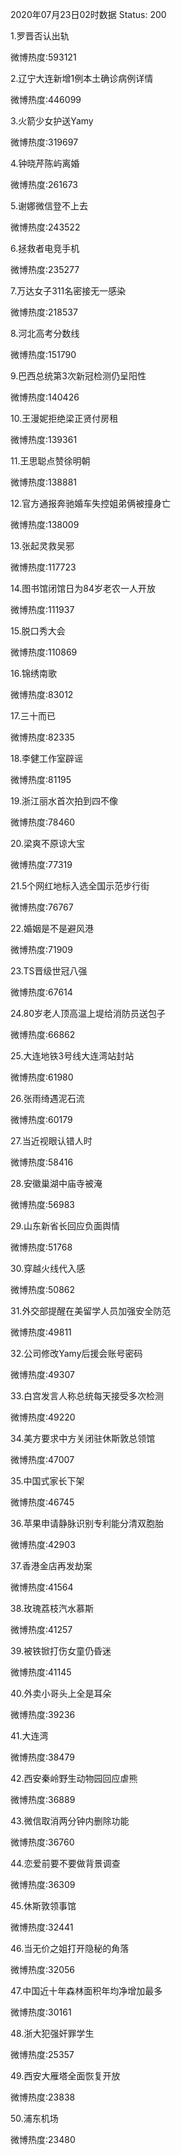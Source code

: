 2020年07月23日02时数据
Status: 200

1.罗晋否认出轨

微博热度:593121

2.辽宁大连新增1例本土确诊病例详情

微博热度:446099

3.火箭少女护送Yamy

微博热度:319697

4.钟晓芹陈屿离婚

微博热度:261673

5.谢娜微信登不上去

微博热度:243522

6.拯救者电竞手机

微博热度:235277

7.万达女子311名密接无一感染

微博热度:218537

8.河北高考分数线

微博热度:151790

9.巴西总统第3次新冠检测仍呈阳性

微博热度:140426

10.王漫妮拒绝梁正贤付房租

微博热度:139361

11.王思聪点赞徐明朝

微博热度:138881

12.官方通报奔驰婚车失控姐弟俩被撞身亡

微博热度:138009

13.张起灵救吴邪

微博热度:117723

14.图书馆闭馆日为84岁老农一人开放

微博热度:111937

15.脱口秀大会

微博热度:110869

16.锦绣南歌

微博热度:83012

17.三十而已

微博热度:82335

18.李健工作室辟谣

微博热度:81195

19.浙江丽水首次拍到四不像

微博热度:78460

20.梁爽不原谅大宝

微博热度:77319

21.5个网红地标入选全国示范步行街

微博热度:76767

22.婚姻是不是避风港

微博热度:71909

23.TS晋级世冠八强

微博热度:67614

24.80岁老人顶高温上堤给消防员送包子

微博热度:66862

25.大连地铁3号线大连湾站封站

微博热度:61980

26.张雨绮遇泥石流

微博热度:60179

27.当近视眼认错人时

微博热度:58416

28.安徽巢湖中庙寺被淹

微博热度:56983

29.山东新省长回应负面舆情

微博热度:51768

30.穿越火线代入感

微博热度:50862

31.外交部提醒在美留学人员加强安全防范

微博热度:49811

32.公司修改Yamy后援会账号密码

微博热度:49307

33.白宫发言人称总统每天接受多次检测

微博热度:49220

34.美方要求中方关闭驻休斯敦总领馆

微博热度:47007

35.中国式家长下架

微博热度:46745

36.苹果申请静脉识别专利能分清双胞胎

微博热度:42903

37.香港金店再发劫案

微博热度:41564

38.玫瑰荔枝汽水慕斯

微博热度:41257

39.被铁锨打伤女童仍昏迷

微博热度:41145

40.外卖小哥头上全是耳朵

微博热度:39236

41.大连湾

微博热度:38479

42.西安秦岭野生动物园回应虐熊

微博热度:36889

43.微信取消两分钟内删除功能

微博热度:36760

44.恋爱前要不要做背景调查

微博热度:36309

45.休斯敦领事馆

微博热度:32441

46.当无价之姐打开隐秘的角落

微博热度:32056

47.中国近十年森林面积年均净增加最多

微博热度:30161

48.浙大犯强奸罪学生

微博热度:25357

49.西安大雁塔全面恢复开放

微博热度:23838

50.浦东机场

微博热度:23480

